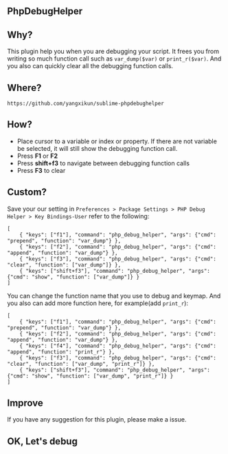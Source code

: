 ## PhpDebugHelper

## Why?
This plugin help you when you are debugging your script. It frees you from writing so much function call such as `var_dump($var)` or `print_r($var)`. And you also can quickly clear all the debugging function calls.

## Where?
    https://github.com/yangxikun/sublime-phpdebughelper

## How?
+ Place cursor to a variable or index or property. If there are not variable be selected, it will still show the debugging function call.
+ Press **F1** or **F2**
+ Press **shift+f3** to navigate between debugging function calls
+ Press **F3** to clear

## Custom?
Save your our setting in `Preferences > Package Settings > PHP Debug Helper > Key Bindings-User` refer to the following:
~~~
[
    { "keys": ["f1"], "command": "php_debug_helper", "args": {"cmd": "prepend", "function": "var_dump"} },
    { "keys": ["f2"], "command": "php_debug_helper", "args": {"cmd": "append", "function": "var_dump"} },
    { "keys": ["f3"], "command": "php_debug_helper", "args": {"cmd": "clear", "function": ["var_dump"]} },
    { "keys": ["shift+f3"], "command": "php_debug_helper", "args": {"cmd": "show", "function": ["var_dump"]} }
]
~~~

You can change the function name that you use to debug and keymap. And you also can add more function here, for example(add `print_r`):
~~~
[
    { "keys": ["f1"], "command": "php_debug_helper", "args": {"cmd": "prepend", "function": "var_dump"} },
    { "keys": ["f2"], "command": "php_debug_helper", "args": {"cmd": "append", "function": "var_dump"} },
    { "keys": ["f4"], "command": "php_debug_helper", "args": {"cmd": "append", "function": "print_r"} },
    { "keys": ["f3"], "command": "php_debug_helper", "args": {"cmd": "clear", "function": ["var_dump", "print_r"]} },
    { "keys": ["shift+f3"], "command": "php_debug_helper", "args": {"cmd": "show", "function": ["var_dump", "print_r"]} }
]
~~~

## Improve

If you have any suggestion for this plugin, please make a issue.

## OK, Let's debug
